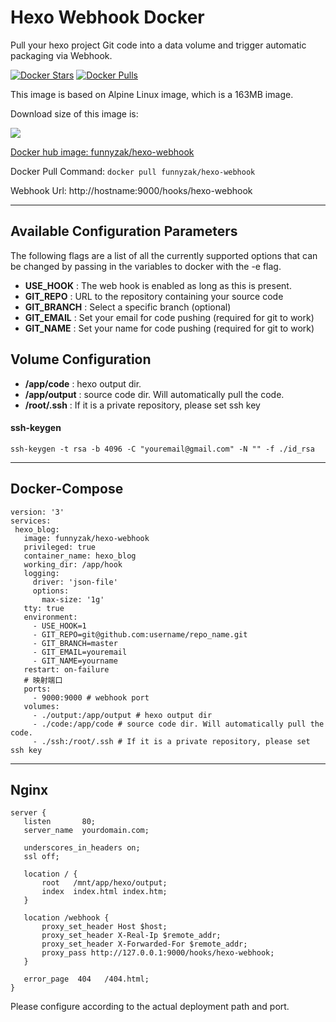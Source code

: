 # Hexo Webhook Docker

Pull your hexo project Git code into a data volume and trigger automatic packaging via Webhook.

[![Docker Stars](https://img.shields.io/docker/stars/funnyzak/hexo-webhook.svg?style=flat-square)](https://hub.docker.com/r/funnyzak/hexo-webhook/)
[![Docker Pulls](https://img.shields.io/docker/pulls/funnyzak/hexo-webhook.svg?style=flat-square)](https://hub.docker.com/r/funnyzak/hexo-webhook/)

This image is based on Alpine Linux image, which is a 163MB image.

Download size of this image is:

[![](https://images.microbadger.com/badges/image/funnyzak/hexo-webhook.svg)](http://microbadger.com/images/funnyzak/hexo-webhook "Get your own image badge on microbadger.com")

[Docker hub image: funnyzak/hexo-webhook](https://hub.docker.com/r/funnyzak/hexo-webhook)

Docker Pull Command: `docker pull funnyzak/hexo-webhook`

Webhook Url: http://hostname:9000/hooks/hexo-webhook

---


## Available Configuration Parameters

The following flags are a list of all the currently supported options that can be changed by passing in the variables to docker with the -e flag.

 - **USE_HOOK** : The web hook is enabled as long as this is present.
 - **GIT_REPO** : URL to the repository containing your source code
 - **GIT_BRANCH** : Select a specific branch (optional)
 - **GIT_EMAIL** : Set your email for code pushing (required for git to work)
 - **GIT_NAME** : Set your name for code pushing (required for git to work)
 
## Volume Configuration

 - **/app/code** : hexo output dir.
 - **/app/output** : source code dir. Will automatically pull the code.
 - **/root/.ssh** :  If it is a private repository, please set ssh key

#### ssh-keygen

`ssh-keygen -t rsa -b 4096 -C "youremail@gmail.com" -N "" -f ./id_rsa`

---

## Docker-Compose
 ```
version: '3'
services:
  hexo_blog:
    image: funnyzak/hexo-webhook
    privileged: true
    container_name: hexo_blog
    working_dir: /app/hook
    logging:
      driver: 'json-file'
      options:
        max-size: '1g'
    tty: true
    environment:
      - USE_HOOK=1
      - GIT_REPO=git@github.com:username/repo_name.git
      - GIT_BRANCH=master
      - GIT_EMAIL=youremail
      - GIT_NAME=yourname
    restart: on-failure
    # 映射端口
    ports:
      - 9000:9000 # webhook port
    volumes:
      - ./output:/app/output # hexo output dir 
      - ./code:/app/code # source code dir. Will automatically pull the code.
      - ./ssh:/root/.ssh # If it is a private repository, please set ssh key

 ```
---

## Nginx

 ```
server {
    listen       80;
    server_name  yourdomain.com;

    underscores_in_headers on;
    ssl off;

    location / {
        root   /mnt/app/hexo/output;
        index  index.html index.htm;
    }

    location /webhook {
        proxy_set_header Host $host;
        proxy_set_header X-Real-Ip $remote_addr;
        proxy_set_header X-Forwarded-For $remote_addr;
        proxy_pass http://127.0.0.1:9000/hooks/hexo-webhook;
    }

    error_page  404   /404.html;
}

 ```

Please configure according to the actual deployment path and port.
